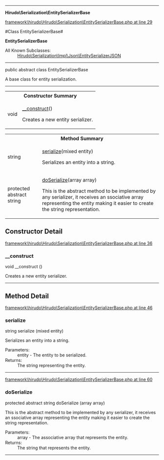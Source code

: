 

- - -

**Hirudo\Serialization\EntitySerializerBase**


<a href="https://github.com/JeyDotC/Hirudo/blob/master/framework/hirudo/Hirudo/Serialization/EntitySerializerBase.php#L29" >framework\hirudo\Hirudo\Serialization\EntitySerializerBase.php at line 29</a>

#Class EntitySerializerBase#

**EntitySerializerBase**


<dl>
<dt>All Known Subclasses:</dt>
<dd><a href="https://github.com/JeyDotC/Hirudo-docs/blob/master/hirudo/serialization/impl/json/EntitySerializerJSON.md">Hirudo\Serialization\Impl\Json\EntitySerializerJSON</a> </dd>
</dl>



- - -

<p class="signature"><span class='k'>public abstract  class</span> <span class='nx'>EntitySerializerBase</span></p>

<div class="comment" id="overview_description"><p>A base class for entity serialization.</p></div>



- - -

<table id="summary_constructor">
<tr><th colspan="2">Constructor Summary</th></tr>
<tr>
<td><span class='k'></span> <span class='nx'>void</span></td>
<td class="description"><p class="name"><a href="#__construct">__construct</a>()</p><p class="description">Creates a new entity serializer.</p></td>
</tr>
</table>

<table id="summary_method">
<tr><th colspan="2">Method Summary</th></tr>
<tr>
<td><span class='k'></span> <span class='nx'>string</span></td>
<td class="description"><p class="name"><a href="#serialize">serialize</a>(mixed entity)</p><p class="description">Serializes an entity into a string.</p></td>
</tr>
<tr>
<td><span class='k'>protected abstract </span> <span class='nx'>string</span></td>
<td class="description"><p class="name"><a href="#doserialize">doSerialize</a>(array array)</p><p class="description">This is the abstract method to be implemented by any serializer, it receives
an ssociative array representing the entity making it easier to create the
string representation.</p></td>
</tr>
</table>

<h2 id="detail_method">Constructor Detail</h2>

<a href="https://github.com/JeyDotC/Hirudo/blob/master/framework/hirudo/Hirudo/Serialization/EntitySerializerBase.php#L36" >framework\hirudo\Hirudo\Serialization\EntitySerializerBase.php at line 36</a>

<h3 id="__construct">__construct</h3>
<span class='k'></span> <span class='nx'>void</span> <span class='nf'>__construct</span> ()

<div class="details">
<p>Creates a new entity serializer.</p>
</div>

- - -

<h2 id="detail_method">Method Detail</h2>

<a href="https://github.com/JeyDotC/Hirudo/blob/master/framework/hirudo/Hirudo/Serialization/EntitySerializerBase.php#L46" >framework\hirudo\Hirudo\Serialization\EntitySerializerBase.php at line 46</a>

<h3 id="serialize()">serialize</h3>
<span class='k'></span> <span class='nx'>string</span> <span class='nf'>serialize</span> (mixed entity)

<div class="details">
<p>Serializes an entity into a string.</p><dl>
<dt>Parameters:</dt>
<dd>entity - The entity to be serialized.</dd>
<dt>Returns:</dt>
<dd>The string representing the entity.</dd>
</dl>

</div>

- - -


<a href="https://github.com/JeyDotC/Hirudo/blob/master/framework/hirudo/Hirudo/Serialization/EntitySerializerBase.php#L60" >framework\hirudo\Hirudo\Serialization\EntitySerializerBase.php at line 60</a>

<h3 id="doSerialize()">doSerialize</h3>
<span class='k'>protected abstract </span> <span class='nx'>string</span> <span class='nf'>doSerialize</span> (array array)

<div class="details">
<p>This is the abstract method to be implemented by any serializer, it receives
an ssociative array representing the entity making it easier to create the
string representation.</p><dl>
<dt>Parameters:</dt>
<dd>array - The associative array that represents the entity.</dd>
<dt>Returns:</dt>
<dd>The string that represents the entity.</dd>
</dl>

</div>

- - -

